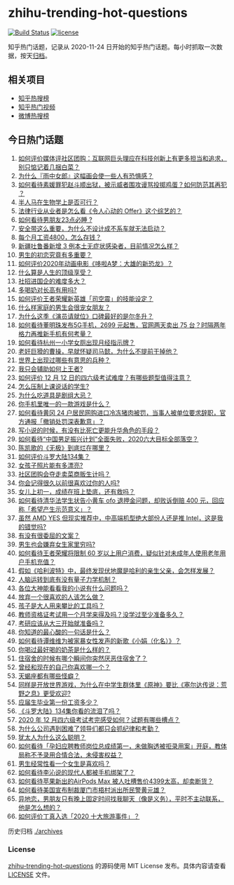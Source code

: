 # zhihu-trending-hot-questions

[![Build Status](https://github.com/justjavac/zhihu-trending-hot-questions/workflows/ci/badge.svg?branch=master)](https://github.com/justjavac/zhihu-trending-hot-questions/actions)
[![license](https://img.shields.io/github/license/justjavac/zhihu-trending-hot-questions)](https://github.com/justjavac/zhihu-trending-hot-questions/blob/master/LICENSE)

知乎热门话题，记录从 2020-11-24 日开始的知乎热门话题。每小时抓取一次数据，按天[归档](./archives)。

## 相关项目

- [知乎热搜榜](https://github.com/justjavac/zhihu-trending-top-search)
- [知乎热门视频](https://github.com/justjavac/zhihu-trending-hot-video)
- [微博热搜榜](https://github.com/justjavac/weibo-trending-hot-search)

## 今日热门话题

<!-- BEGIN -->
<!-- 最后更新时间 Sun Dec 13 2020 08:03:28 GMT+0800 (CST) -->
1. [如何评价媒体评社区团购：互联网巨头理应在科技创新上有更多担当和追求，别只惦记着几捆白菜？](https://www.zhihu.com/question/434417447)
1. [为什么『雨中女郎』这幅画会使一些人有恐惧感？](https://www.zhihu.com/question/21525225)
1. [如何看待素媛罪犯赵斗顺出狱，被示威者围攻谩骂投掷鸡蛋？如何防范其再犯 ？](https://www.zhihu.com/question/434463282)
1. [半人马在生物学上是否可行？](https://www.zhihu.com/question/427605771)
1. [法律行业从业者是怎么看《令人心动的 Offer》这个综艺的？](https://www.zhihu.com/question/429842469)
1. [如何看待男朋友23点必睡 ?](https://www.zhihu.com/question/365619051)
1. [安全带这么重要，为什么不设计成不系车就无法启动？](https://www.zhihu.com/question/30162877)
1. [每个月工资4800，怎么存钱？](https://www.zhihu.com/question/433122058)
1. [新疆吐鲁番新增 3 例本土无症状感染者，目前情况怎么样？](https://www.zhihu.com/question/434492097)
1. [男生的初恋究竟有多重要？](https://www.zhihu.com/question/284422641)
1. [如何评价2020年动画电影《哆啦A梦：大雄的新恐龙》？](https://www.zhihu.com/question/336041197)
1. [什么算是人生的顶级享受？](https://www.zhihu.com/question/56328597)
1. [社招进国企的难度多大？](https://www.zhihu.com/question/313061788)
1. [多喝奶对长高有用吗?](https://www.zhihu.com/question/426002620)
1. [如何评价王者荣耀新英雄「司空震」的技能设定？](https://www.zhihu.com/question/434389291)
1. [什么样家庭的男生会很宠女朋友？](https://www.zhihu.com/question/313152078)
1. [为什么这季《演员请就位》口碑最好的是尔冬升？](https://www.zhihu.com/question/433301396)
1. [如何看待董明珠发布5G手机，2699 元起售，官网两天卖出 75 台？时隔两年格力再推新手机有何考量？](https://www.zhihu.com/question/434021475)
1. [如何看待杭州一小学女厕出现月经指示牌？](https://www.zhihu.com/question/434355875)
1. [老奸巨猾的曹操，早就怀疑司马懿，为什么不提前干掉他？](https://www.zhihu.com/question/427132978)
1. [世界上出现过哪些有意思的兵种？](https://www.zhihu.com/question/419256945)
1. [我只会辅助如何上王者?](https://www.zhihu.com/question/430384187)
1. [如何评价 12 月 12 日的四六级考试难度？有哪些题型值得注意？](https://www.zhihu.com/question/434464820)
1. [怎么压制上课说话的学生?](https://www.zhihu.com/question/422882343)
1. [为什么吃道具是剧组大忌？](https://www.zhihu.com/question/47907880)
1. [你手机里唯一的一款游戏是什么？](https://www.zhihu.com/question/430068341)
1. [如何看待黄冈 24 户居民网购进口冷冻猪肉被罚，当事人被单位要求辞职，官方通报「撤销处罚深表歉意」？](https://www.zhihu.com/question/434428147)
1. [写小说的时候，有没有比死亡更能升华角色的手段？](https://www.zhihu.com/question/434441815)
1. [如何看待“中国男足振兴计划”全面失败，2020六大目标全部落空？](https://www.zhihu.com/question/434286196)
1. [陈凯歌的《无极》到底烂在哪里？](https://www.zhihu.com/question/20702665)
1. [如何评价斗罗大陆134集？](https://www.zhihu.com/question/433566197)
1. [女孩子照片能有多漂亮?](https://www.zhihu.com/question/326533306)
1. [社区团购会夺走卖菜商贩生计吗？](https://www.zhihu.com/question/432629894)
1. [你会记得很久以前很喜欢过你的人吗?](https://www.zhihu.com/question/425929065)
1. [女儿上初一，成绩在班上垫底，还有救吗？](https://www.zhihu.com/question/431124748)
1. [如何看待清华法学生状告小黄车 ofo 退押金问题，却败诉倒赔 400 元，回应称「希望产生示范意义」？](https://www.zhihu.com/question/434207689)
1. [虽然 AMD YES 但现实推荐中，中高端机型绝大部份人还是推 Intel，这是我的错觉吗?](https://www.zhihu.com/question/433988855)
1. [有没有很委屈的文案？](https://www.zhihu.com/question/430927097)
1. [男生也会嫌弃女生家里穷吗?](https://www.zhihu.com/question/372689929)
1. [如何看待王者荣耀将限制 60 岁以上用户消费，疑似针对未成年人使用老年用户手机充值？](https://www.zhihu.com/question/434375221)
1. [假如《哈利波特》中，最终发现伏地魔是哈利的亲生父亲，会怎样发展？](https://www.zhihu.com/question/433010436)
1. [人脑运转到底有没有量子力学机制？](https://www.zhihu.com/question/269417463)
1. [各位大神能看看我的小说有什么问题吗？](https://www.zhihu.com/question/434398221)
1. [放弃一个很喜欢的人该怎么做？](https://www.zhihu.com/question/433811415)
1. [孩子是大人用来攀比的工具吗？](https://www.zhihu.com/question/366084003)
1. [教师资格证考试用一个月学来得及吗？没学过至少准备多久？](https://www.zhihu.com/question/412569772)
1. [考研应该从大三开始就准备吗？](https://www.zhihu.com/question/339428982)
1. [你知道的最心酸的一句话是什么？](https://www.zhihu.com/question/403124317)
1. [如何看待谭维维为被家暴女性发声的新歌《小娟（化名）》？](https://www.zhihu.com/question/434386197)
1. [你喝过最好喝的奶茶是什么样的？](https://www.zhihu.com/question/324665833)
1. [住宿舍的时候有哪个瞬间你突然厌恶住宿舍了？](https://www.zhihu.com/question/278887939)
1. [曾经和现在的自己你喜欢哪一个？](https://www.zhihu.com/question/427192374)
1. [天蝎座都有哪些怪癖？](https://www.zhihu.com/question/343302007)
1. [同样是开放世界游戏，为什么在中学生群体里《原神》要比《塞尔达传说：荒野之息》更受欢迎?](https://www.zhihu.com/question/431797416)
1. [应届生毕业第一份工资多少？](https://www.zhihu.com/question/344657217)
1. [《斗罗大陆》134集你看的流泪了吗？](https://www.zhihu.com/question/434465046)
1. [2020 年 12 月四六级考试考完感受如何？试题有哪些槽点？](https://www.zhihu.com/question/434463391)
1. [为什么公司遇到困难了领导们都只会抓纪律和考勤？](https://www.zhihu.com/question/432303634)
1. [犹太人为什么这么聪明？](https://www.zhihu.com/question/19597316)
1. [如何看待「孕妇应聘教师岗位总成绩第一，未做胸透被拒录用案」开庭，教体局称不予录用合情合法，未侵害权益？](https://www.zhihu.com/question/434376977)
1. [男生经常性看一个女生是喜欢吗？](https://www.zhihu.com/question/430158905)
1. [如何看待李沁说的现代人都被手机绑架了？](https://www.zhihu.com/question/434357103)
1. [如何看待苹果新出的AirPods Max 被人吐槽售价4399太高，却卖断货？](https://www.zhihu.com/question/433995186)
1. [如何看待美国宣布制裁厦门市梧村派出所民警黄元雄？](https://www.zhihu.com/question/434376954)
1. [异地恋，男朋友只有晚上固定时间找我聊天（像是义务），平时不主动联系，他是怎么想的？](https://www.zhihu.com/question/41944606)
1. [如何评价丁真入选「2020 十大旅游事件」？](https://www.zhihu.com/question/432865302)
<!-- END -->

历史归档 [./archives](./archives)

### License

[zhihu-trending-hot-questions](https://github.com/justjavac/zhihu-trending-hot-questions) 的源码使用 MIT License 发布。具体内容请查看 [LICENSE](./LICENSE) 文件。
